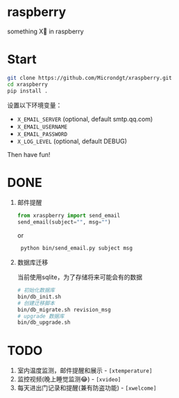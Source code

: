 # raspberry

something X🎩 in raspberry

Start
===

```bash
git clone https://github.com/Microndgt/xraspberry.git
cd xraspberry
pip install .
```

设置以下环境变量：

- `X_EMAIL_SERVER` (optional, default smtp.qq.com)
- `X_EMAIL_USERNAME`
- `X_EMAIL_PASSWORD`
- `X_LOG_LEVEL` (optional, default DEBUG)

Then have fun!

DONE
===

1. 邮件提醒

    ```python
   from xraspberry import send_email
   send_email(subject="", msg="")
    ```
   
   or
   
   ```bash
    python bin/send_email.py subject msg
   ```

2. 数据库迁移
    
    当前使用sqlite，为了存储将来可能会有的数据
    
    ```bash
    # 初始化数据库
    bin/db_init.sh
    # 创建迁移脚本
    bin/db_migrate.sh revision_msg
    # upgrade 数据库
    bin/db_upgrade.sh
    ```

TODO
===

1. 室内温度监测，邮件提醒和展示 - `[xtemperature]`
2. 监控视频(晚上睡觉监测😂) - `[xvideo]`
3. 每天进出门记录和提醒(兼有防盗功能) - `[xwelcome]`

